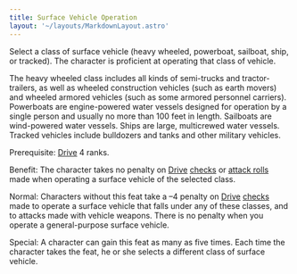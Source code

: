 ```yaml
---
title: Surface Vehicle Operation
layout: '~/layouts/MarkdownLayout.astro'
---
```

Select a class of surface vehicle (heavy wheeled, powerboat, sailboat, ship,
or tracked). The character is proficient at operating that class of vehicle.

The heavy wheeled class includes all kinds of semi-trucks and tractor-
trailers, as well as wheeled construction vehicles (such as earth movers) and
wheeled armored vehicles (such as some armored personnel carriers). Powerboats
are engine-powered water vessels designed for operation by a single person and
usually no more than 100 feet in length. Sailboats are wind-powered water
vessels. Ships are large, multicrewed water vessels. Tracked vehicles include
bulldozers and tanks and other military vehicles.

Prerequisite: [Drive](/modern.d20.srd/skills/drive) 4 ranks.

Benefit: The character takes no penalty on
[Drive](/modern.d20.srd/skills/drive)
[checks](/modern.d20.srd/skills/skill.basics) or [attack rolls](/modern.d20.srd/combat/attack.roll) made when operating a surface
vehicle of the selected class.

Normal: Characters without this feat take a –4 penalty on
[Drive](/modern.d20.srd/skills/drive)
[checks](/modern.d20.srd/skills/skill.basics) made to operate a
surface vehicle that falls under any of these classes, and to attacks made
with vehicle weapons. There is no penalty when you operate a general-purpose
surface vehicle.

Special: A character can gain this feat as many as five times. Each time the
character takes the feat, he or she selects a different class of surface
vehicle.


